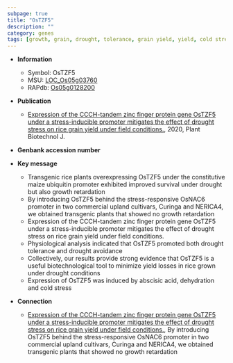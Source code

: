 ```yaml
---
subpage: true
title: "OsTZF5"
description: ""
category: genes
tags: [growth, grain, drought, tolerance, grain yield, yield, cold stress, drought tolerance, stress, zinc, abscisic acid, R protein, Ubiquitin, drought stress, drought stress , cold]
---
```


* **Information**  
    + Symbol: OsTZF5  
    + MSU: [LOC_Os05g03760](http://rice.plantbiology.msu.edu/cgi-bin/ORF_infopage.cgi?orf=LOC_Os05g03760)  
    + RAPdb: [Os05g0128200](http://rapdb.dna.affrc.go.jp/viewer/gbrowse_details/irgsp1?name=Os05g0128200)  

* **Publication**  
    + [Expression of the CCCH-tandem zinc finger protein gene OsTZF5 under a stress-inducible promoter mitigates the effect of drought stress on rice grain yield under field conditions.](http://www.ncbi.nlm.nih.gov/pubmed?term=Expression+of+the+CCCH-tandem+zinc+finger+protein+gene+OsTZF5+under+a+stress-inducible+promoter+mitigates+the+effect+of+drought+stress+on+rice+grain+yield+under+field+conditions.%5BTitle%5D), 2020, Plant Biotechnol J.

* **Genbank accession number**  

* **Key message**  
    + Transgenic rice plants overexpressing OsTZF5 under the constitutive maize ubiquitin promoter exhibited improved survival under drought but also growth retardation
    + By introducing OsTZF5 behind the stress-responsive OsNAC6 promoter in two commercial upland cultivars, Curinga and NERICA4, we obtained transgenic plants that showed no growth retardation
    + Expression of the CCCH-tandem zinc finger protein gene OsTZF5 under a stress-inducible promoter mitigates the effect of drought stress on rice grain yield under field conditions.
    + Physiological analysis indicated that OsTZF5 promoted both drought tolerance and drought avoidance
    + Collectively, our results provide strong evidence that OsTZF5 is a useful biotechnological tool to minimize yield losses in rice grown under drought conditions
    + Expression of OsTZF5 was induced by abscisic acid, dehydration and cold stress

* **Connection**  
    + [Expression of the CCCH-tandem zinc finger protein gene OsTZF5 under a stress-inducible promoter mitigates the effect of drought stress on rice grain yield under field conditions.](http://www.ncbi.nlm.nih.gov/pubmed?term=Expression+of+the+CCCH-tandem+zinc+finger+protein+gene+OsTZF5+under+a+stress-inducible+promoter+mitigates+the+effect+of+drought+stress+on+rice+grain+yield+under+field+conditions.%5BTitle%5D),  By introducing OsTZF5 behind the stress-responsive OsNAC6 promoter in two commercial upland cultivars, Curinga and NERICA4, we obtained transgenic plants that showed no growth retardation



